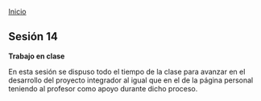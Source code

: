 <!-- No borrar o modificar -->
[Inicio](./index.md)

## Sesión 14 


**Trabajo en clase**

En esta sesión se dispuso todo el tiempo de la clase para avanzar en el desarrollo del proyecto integrador al igual que en el de la página
personal teniendo al profesor como apoyo durante dicho proceso.





